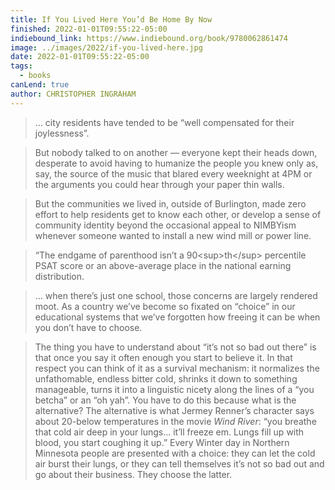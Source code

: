 ```yaml
---
title: If You Lived Here You’d Be Home By Now
finished: 2022-01-01T09:55:22-05:00
indiebound_link: https://www.indiebound.org/book/9780062861474
image: ../images/2022/if-you-lived-here.jpg
date: 2022-01-01T09:55:22-05:00
tags:
  - books
canLend: true
author: CHRISTOPHER INGRAHAM
---
```

> ... city residents have tended to be “well compensated for their joylessness”.

> But nobody talked to on another — everyone kept their heads down, desperate to avoid having to humanize the people you knew only as, say, the source of the music that blared every weeknight at 4PM or the arguments you could hear through your paper thin walls.

> But the communities we lived in, outside of Burlington, made zero effort to help residents get to know each other, or develop a sense of community identity beyond the occasional appeal to NIMBYism whenever someone wanted to install a new wind mill or power line.

> “The endgame of parenthood isn’t a 90\<sup\>th\</sup\> percentile PSAT score or an above-average place in the national earning distribution.

> … when there’s just one school, those concerns are largely rendered moot. As a country we’ve become so fixated on “choice” in our educational systems that we’ve forgotten how freeing it can be when you don’t have to choose. 

> The thing you have to understand about “it’s not so bad out there” is that once you say it often enough you start to believe it. In that respect you can think of it as a survival mechanism: it normalizes the unfathomable, endless bitter cold, shrinks it down to something manageable, turns it into a linguistic nicety along the lines of a “you betcha” or an “oh yah”. You have to do this because what is the alternative? The alternative is what Jermey Renner’s character says about 20-below temperatures in the movie _Wind River_: “you breathe that cold air deep in your lungs… it’ll freeze em. Lungs fill up with blood, you start coughing it up.” Every Winter day in Northern Minnesota people are presented with a choice: they can let the cold air burst their lungs, or they can tell themselves it’s not so bad out and go about their business. They choose the latter.